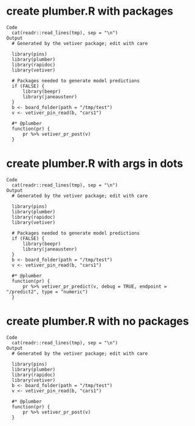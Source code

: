 # create plumber.R with packages

    Code
      cat(readr::read_lines(tmp), sep = "\n")
    Output
      # Generated by the vetiver package; edit with care
      
      library(pins)
      library(plumber)
      library(rapidoc)
      library(vetiver)
      
      # Packages needed to generate model predictions
      if (FALSE) {
          library(beepr)
          library(janeaustenr)
      }
      b <- board_folder(path = "/tmp/test")
      v <- vetiver_pin_read(b, "cars1")
      
      #* @plumber
      function(pr) {
          pr %>% vetiver_pr_post(v)
      }

# create plumber.R with args in dots

    Code
      cat(readr::read_lines(tmp), sep = "\n")
    Output
      # Generated by the vetiver package; edit with care
      
      library(pins)
      library(plumber)
      library(rapidoc)
      library(vetiver)
      
      # Packages needed to generate model predictions
      if (FALSE) {
          library(beepr)
          library(janeaustenr)
      }
      b <- board_folder(path = "/tmp/test")
      v <- vetiver_pin_read(b, "cars1")
      
      #* @plumber
      function(pr) {
          pr %>% vetiver_pr_predict(v, debug = TRUE, endpoint = "/predict2", type = "numeric")
      }

# create plumber.R with no packages

    Code
      cat(readr::read_lines(tmp), sep = "\n")
    Output
      # Generated by the vetiver package; edit with care
      
      library(pins)
      library(plumber)
      library(rapidoc)
      library(vetiver)
      b <- board_folder(path = "/tmp/test")
      v <- vetiver_pin_read(b, "cars1")
      
      #* @plumber
      function(pr) {
          pr %>% vetiver_pr_post(v)
      }

